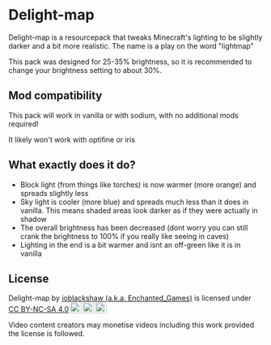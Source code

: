 # Delight-map
Delight-map is a resourcepack that tweaks Minecraft's lighting to be slightly darker and a bit more realistic. The name is a play on the word "lightmap"

This pack was designed for 25-35% brightness, so it is recommended to change your brightness setting to about 30%.

## Mod compatibility
This pack will work in vanilla or with sodium, with no additional mods required!

It likely won't work with optifine or iris

## What exactly does it do?
- Block light (from things like torches) is now warmer (more orange) and spreads slightly less
- Sky light is cooler (more blue) and spreads much less than it does in vanilla. This means shaded areas look darker as if they were actually in shadow
- The overall brightness has been decreased (dont worry you can still crank the brightness to 100% if you really like seeing in caves)
- Lighting in the end is a bit warmer and isnt an off-green like it is in vanilla

## License
<p xmlns:cc="http://creativecommons.org/ns#" >Delight-map by <a rel="cc:attributionURL dct:creator" property="cc:attributionName" href="https://enchanted.games">ioblackshaw (a.k.a. Enchanted_Games)</a> is licensed under <a href="http://creativecommons.org/licenses/by-nc-sa/4.0/?ref=chooser-v1" target="_blank" rel="license noopener noreferrer" style="display:inline-block;">CC BY-NC-SA 4.0<img style="height:22px!important;margin-left:3px;vertical-align:text-bottom;" src="https://mirrors.creativecommons.org/presskit/icons/cc.svg?ref=chooser-v1"><img style="height:22px!important;margin-left:3px;vertical-align:text-bottom;" src="https://mirrors.creativecommons.org/presskit/icons/by.svg?ref=chooser-v1"><img style="height:22px!important;margin-left:3px;vertical-align:text-bottom;" src="https://mirrors.creativecommons.org/presskit/icons/nc.svg?ref=chooser-v1"></a></p> 
Video content creators may monetise videos including this work provided the license is followed.
